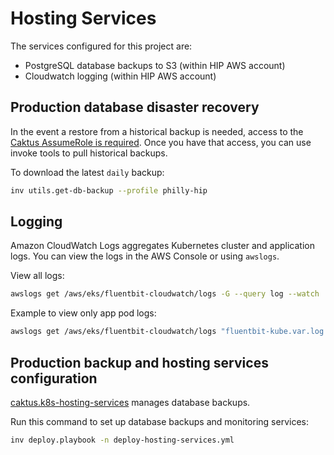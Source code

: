 # Hosting Services

The services configured for this project are:
* PostgreSQL database backups to S3 (within HIP AWS account)
* Cloudwatch logging (within HIP AWS account)


## Production database disaster recovery

In the event a restore from a historical backup is needed, access to the [Caktus
AssumeRole is
required](https://github.com/caktus/caktus-hosting-services/blob/main/docs/aws-assumerole.md#aws-accounts).
Once you have that access, you can use invoke tools to pull historical backups.

To download the latest `daily` backup:

```sh
inv utils.get-db-backup --profile philly-hip
```

## Logging

Amazon CloudWatch Logs aggregates Kubernetes cluster and application logs. You
can view the logs in the AWS Console or using `awslogs`.

View all logs:

```sh
awslogs get /aws/eks/fluentbit-cloudwatch/logs -G --query log --watch
```

Example to view only app pod logs:

```sh
awslogs get /aws/eks/fluentbit-cloudwatch/logs "fluentbit-kube.var.log.containers.app*" -GS --query log --watch
```


## Production backup and hosting services configuration

[caktus.k8s-hosting-services](https://github.com/caktus/ansible-role-k8s-hosting-services)
manages database backups.

Run this command to set up database backups and monitoring services:

```sh
inv deploy.playbook -n deploy-hosting-services.yml
```

